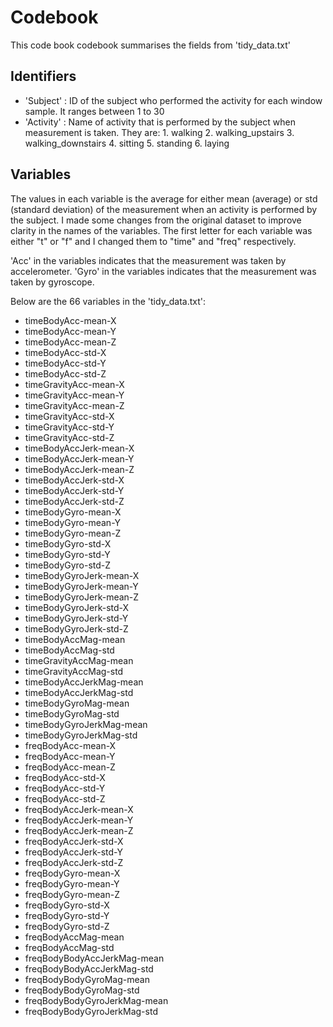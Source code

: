 # Codebook

This code book codebook summarises the fields from 'tidy_data.txt'

## Identifiers
* 'Subject'     : ID of the subject who performed the activity for each window sample. It ranges between 1 to 30
* 'Activity'    : Name of activity that is performed by the subject when measurement is taken. They are:
                        1. walking
                        2. walking_upstairs
                        3. walking_downstairs
                        4. sitting
                        5. standing
                        6. laying
                        
## Variables
The values in each variable is the average for either mean (average) or std (standard deviation) of the measurement when an activity is performed by the subject. I made some changes from the original dataset to improve clarity in the names of the variables. The first letter for each variable was either "t" or "f" and I changed them to "time" and "freq" respectively. 

'Acc' in the variables indicates that the measurement was taken by accelerometer.
'Gyro' in the variables indicates that the measurement was taken by gyroscope.

Below are the 66 variables in the 'tidy_data.txt':

* timeBodyAcc-mean-X
* timeBodyAcc-mean-Y
* timeBodyAcc-mean-Z
* timeBodyAcc-std-X
* timeBodyAcc-std-Y
* timeBodyAcc-std-Z
* timeGravityAcc-mean-X
* timeGravityAcc-mean-Y
* timeGravityAcc-mean-Z
* timeGravityAcc-std-X
* timeGravityAcc-std-Y
* timeGravityAcc-std-Z
* timeBodyAccJerk-mean-X
* timeBodyAccJerk-mean-Y
* timeBodyAccJerk-mean-Z
* timeBodyAccJerk-std-X
* timeBodyAccJerk-std-Y
* timeBodyAccJerk-std-Z
* timeBodyGyro-mean-X
* timeBodyGyro-mean-Y
* timeBodyGyro-mean-Z
* timeBodyGyro-std-X
* timeBodyGyro-std-Y
* timeBodyGyro-std-Z
* timeBodyGyroJerk-mean-X
* timeBodyGyroJerk-mean-Y
* timeBodyGyroJerk-mean-Z
* timeBodyGyroJerk-std-X
* timeBodyGyroJerk-std-Y
* timeBodyGyroJerk-std-Z
* timeBodyAccMag-mean
* timeBodyAccMag-std
* timeGravityAccMag-mean
* timeGravityAccMag-std
* timeBodyAccJerkMag-mean
* timeBodyAccJerkMag-std
* timeBodyGyroMag-mean
* timeBodyGyroMag-std
* timeBodyGyroJerkMag-mean
* timeBodyGyroJerkMag-std
* freqBodyAcc-mean-X
* freqBodyAcc-mean-Y
* freqBodyAcc-mean-Z
* freqBodyAcc-std-X
* freqBodyAcc-std-Y
* freqBodyAcc-std-Z
* freqBodyAccJerk-mean-X
* freqBodyAccJerk-mean-Y
* freqBodyAccJerk-mean-Z
* freqBodyAccJerk-std-X
* freqBodyAccJerk-std-Y
* freqBodyAccJerk-std-Z
* freqBodyGyro-mean-X
* freqBodyGyro-mean-Y
* freqBodyGyro-mean-Z
* freqBodyGyro-std-X
* freqBodyGyro-std-Y
* freqBodyGyro-std-Z
* freqBodyAccMag-mean
* freqBodyAccMag-std
* freqBodyBodyAccJerkMag-mean
* freqBodyBodyAccJerkMag-std
* freqBodyBodyGyroMag-mean
* freqBodyBodyGyroMag-std
* freqBodyBodyGyroJerkMag-mean
* freqBodyBodyGyroJerkMag-std
